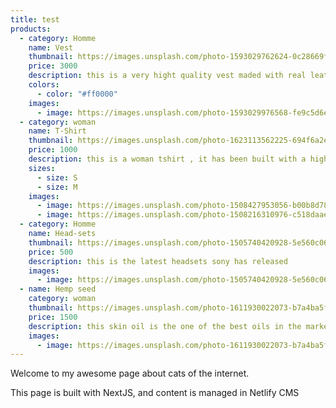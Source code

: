 ```yaml
---
title: test
products:
  - category: Homme
    name: Vest
    thumbnail: https://images.unsplash.com/photo-1593029762624-0c28669f2056?ixlib=rb-4.0.3&ixid=MnwxMjA3fDB8MHxwaG90by1wYWdlfHx8fGVufDB8fHx8&auto=format&fit=crop&w=580&q=80
    price: 3000
    description: this is a very hight quality vest maded with real leather ,
    colors:
      - color: "#ff0000"
    images:
      - image: https://images.unsplash.com/photo-1593029976568-fe9c5d6e4317?ixlib=rb-4.0.3&ixid=MnwxMjA3fDB8MHxwaG90by1wYWdlfHx8fGVufDB8fHx8&auto=format&fit=crop&w=580&q=80
  - category: woman
    name: T-Shirt
    thumbnail: https://images.unsplash.com/photo-1623113562225-694f6a2ee75e?ixlib=rb-4.0.3&ixid=MnwxMjA3fDB8MHxwaG90by1wYWdlfHx8fGVufDB8fHx8&auto=format&fit=crop&w=387&q=80
    price: 1000
    description: this is a woman tshirt , it has been built with a hight class quality
    sizes:
      - size: S
      - size: M
    images:
      - image: https://images.unsplash.com/photo-1508427953056-b00b8d78ebf5?ixlib=rb-4.0.3&ixid=MnwxMjA3fDB8MHxwaG90by1wYWdlfHx8fGVufDB8fHx8&auto=format&fit=crop&w=870&q=80
      - image: https://images.unsplash.com/photo-1508216310976-c518daae0cdc?ixlib=rb-4.0.3&ixid=MnwxMjA3fDB8MHxwaG90by1wYWdlfHx8fGVufDB8fHx8&auto=format&fit=crop&w=403&q=80
  - category: Homme
    name: Head-sets
    thumbnail: https://images.unsplash.com/photo-1505740420928-5e560c06d30e?ixlib=rb-4.0.3&ixid=MnwxMjA3fDB8MHxwaG90by1wYWdlfHx8fGVufDB8fHx8&auto=format&fit=crop&w=870&q=80
    price: 500
    description: this is the latest headsets sony has released
    images:
      - image: https://images.unsplash.com/photo-1505740420928-5e560c06d30e?ixlib=rb-4.0.3&ixid=MnwxMjA3fDB8MHxwaG90by1wYWdlfHx8fGVufDB8fHx8&auto=format&fit=crop&w=870&q=80
  - name: Hemp seed
    category: woman
    thumbnail: https://images.unsplash.com/photo-1611930022073-b7a4ba5fcccd?ixlib=rb-4.0.3&ixid=MnwxMjA3fDB8MHxwaG90by1wYWdlfHx8fGVufDB8fHx8&auto=format&fit=crop&w=387&q=80
    price: 1500
    description: this skin oil is the one of the best oils in the market
    images:
      - image: https://images.unsplash.com/photo-1611930022073-b7a4ba5fcccd?ixlib=rb-4.0.3&ixid=MnwxMjA3fDB8MHxwaG90by1wYWdlfHx8fGVufDB8fHx8&auto=format&fit=crop&w=387&q=80
---
```


Welcome to my awesome page about cats of the internet.

This page is built with NextJS, and content is managed in Netlify CMS
